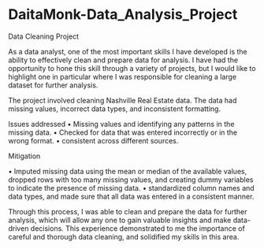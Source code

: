 # DaitaMonk-Data_Analysis_Project
Data Cleaning Project

As a data analyst, one of the most important skills I have developed is the ability to effectively clean and prepare data for analysis. I have had the opportunity to hone this skill through a variety of projects, but I would like to highlight one in particular where I was responsible for cleaning a large dataset for further analysis.

The project involved cleaning Nashville Real Estate data. The data had missing values, incorrect data types, and inconsistent formatting.

Issues addressed
•	Missing values and identifying any patterns in the missing data.
•	Checked for data that was entered incorrectly or in the wrong format.
•	consistent across different sources.

Mitigation

•	Imputed missing data using the mean or median of the available values, dropped rows with too many missing values, and creating dummy variables to indicate the presence of missing data.
•	standardized column names and data types, and made sure that all data was entered in a consistent manner.

Through this process, I was able to clean and prepare the data for further analysis, which will allow any one to gain valuable insights and make data-driven decisions. This experience demonstrated to me the importance of careful and thorough data cleaning, and solidified my skills in this area.

